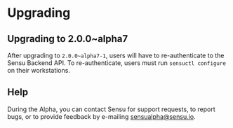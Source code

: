 # Upgrading

## Upgrading to 2.0.0~alpha7

After upgrading to `2.0.0~alpha7-1`, users will have to
re-authenticate to the Sensu Backend API. To re-authenticate, users
must run `sensuctl configure` on their workstations.

## Help

During the Alpha, you can contact Sensu for support requests, to
report bugs, or to provide feedback by e-mailing sensualpha@sensu.io.
